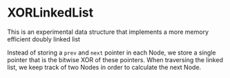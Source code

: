 # XORLinkedList

This is an experimental data structure that implements a more memory efficient doubly linked list

Instead of storing a `prev` and `next` pointer in each Node, we store a single pointer that is the bitwise XOR of these pointers. When traversing the linked list, we keep track of two Nodes in order to calculate the next Node.
